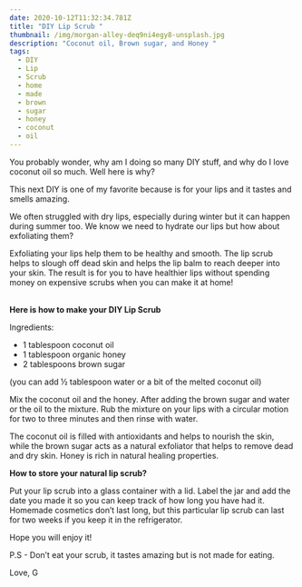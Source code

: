 ```yaml
---
date: 2020-10-12T11:32:34.781Z
title: "DIY Lip Scrub "
thumbnail: /img/morgan-alley-deq9ni4egy8-unsplash.jpg
description: "Coconut oil, Brown sugar, and Honey "
tags:
  - DIY
  - Lip
  - Scrub
  - home
  - made
  - brown
  - sugar
  - honey
  - coconut
  - oil
---
```



You probably wonder, why am I doing so many DIY stuff, and why do I love coconut oil so much. Well here is why?

This next DIY is one of my favorite because is for your lips and it tastes and smells amazing.

We often struggled with dry lips, especially during winter but it can happen during summer too. We know we need to hydrate our lips but how about exfoliating them?

Exfoliating your lips help them to be healthy and smooth. The lip scrub helps to slough off dead skin and helps the lip balm to reach deeper into your skin. The result is for you to have healthier lips without spending money on expensive scrubs when you can make it at home!

**\
Here is how to make your DIY Lip Scrub**

Ingredients:

* 1 tablespoon coconut oil
* 1 tablespoon organic honey
* 2 tablespoons brown sugar

(you can add ½ tablespoon water or a bit of the melted coconut oil)



Mix the coconut oil and the honey. After adding the brown sugar and water or the oil to the mixture. Rub the mixture on your lips with a circular motion for two to three minutes and then rinse with water.

The coconut oil is filled with antioxidants and helps to nourish the skin, while the brown sugar acts as a natural exfoliator that helps to remove dead and dry skin. Honey is rich in natural healing properties.



**How to store your natural lip scrub?**

Put your lip scrub into a glass container with a lid. Label the jar and add the date you made it so you can keep track of how long you have had it. Homemade cosmetics don’t last long, but this particular lip scrub can last for two weeks if you keep it in the refrigerator.

Hope you will enjoy it!

P.S - Don’t eat your scrub, it tastes amazing but is not made for eating.

Love, G